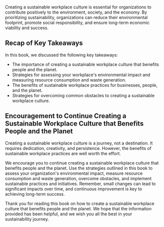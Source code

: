
Creating a sustainable workplace culture is essential for organizations to contribute positively to the environment, society, and the economy. By prioritizing sustainability, organizations can reduce their environmental footprint, promote social responsibility, and ensure long-term economic viability and success.

Recap of Key Takeaways
----------------------

In this book, we discussed the following key takeaways:

* The importance of creating a sustainable workplace culture that benefits people and the planet.
* Strategies for assessing your workplace's environmental impact and measuring resource consumption and waste generation.
* The benefits of sustainable workplace practices for businesses, people, and the planet.
* Strategies for overcoming common obstacles to creating a sustainable workplace culture.

Encouragement to Continue Creating a Sustainable Workplace Culture that Benefits People and the Planet
------------------------------------------------------------------------------------------------------

Creating a sustainable workplace culture is a journey, not a destination. It requires dedication, creativity, and persistence. However, the benefits of sustainable workplace practices are well worth the effort.

We encourage you to continue creating a sustainable workplace culture that benefits people and the planet. Use the strategies outlined in this book to assess your organization's environmental impact, measure resource consumption and waste generation, overcome obstacles, and implement sustainable practices and initiatives. Remember, small changes can lead to significant impacts over time, and continuous improvement is key to achieving long-term success.

Thank you for reading this book on how to create a sustainable workplace culture that benefits people and the planet. We hope that the information provided has been helpful, and we wish you all the best in your sustainability journey.

